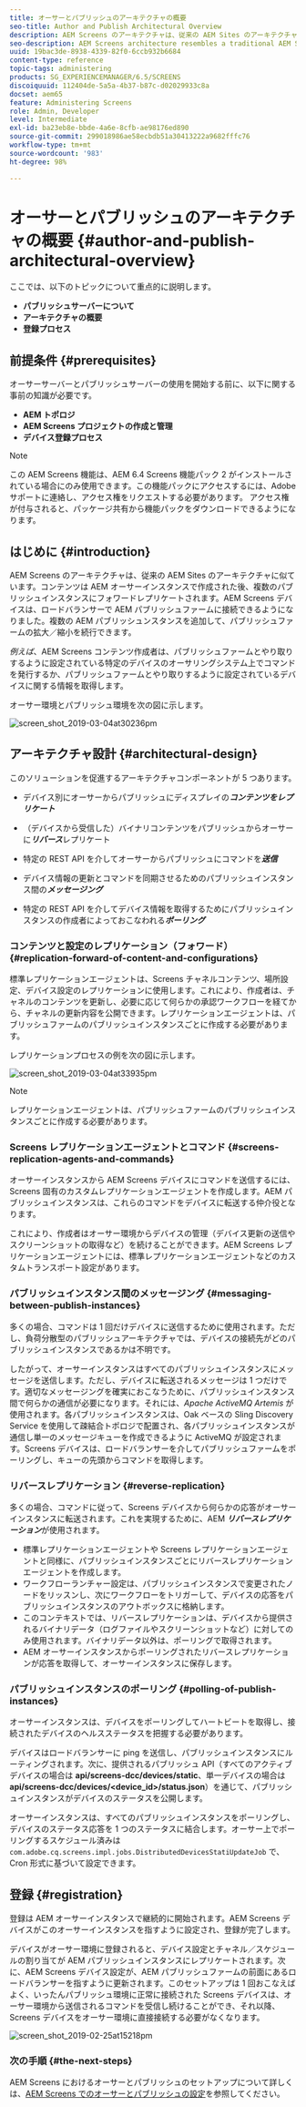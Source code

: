 ```yaml
---
title: オーサーとパブリッシュのアーキテクチャの概要
seo-title: Author and Publish Architectural Overview
description: AEM Screens のアーキテクチャは、従来の AEM Sites のアーキテクチャに似ています。コンテンツは AEM オーサーインスタンスで作成された後、複数のパブリッシュインスタンスにフォワードレプリケートされます。ここでは、オーサーとパブリッシュのアーキテクチャの概要について詳しく説明しています。
seo-description: AEM Screens architecture resembles a traditional AEM Sites architecture. Content is authored on an AEM author instance and then forward-replicated to multiple publish instances. Follow this page to learn more on author and publish architectural overview.
uuid: 19bac3de-8938-4339-82f0-6ccb932b6684
content-type: reference
topic-tags: administering
products: SG_EXPERIENCEMANAGER/6.5/SCREENS
discoiquuid: 112404de-5a5a-4b37-b87c-d02029933c8a
docset: aem65
feature: Administering Screens
role: Admin, Developer
level: Intermediate
exl-id: ba23eb8e-bbde-4a6e-8cfb-ae98176ed890
source-git-commit: 299018986ae58ecbdb51a30413222a9682fffc76
workflow-type: tm+mt
source-wordcount: '983'
ht-degree: 98%

---
```


# オーサーとパブリッシュのアーキテクチャの概要 {#author-and-publish-architectural-overview}

ここでは、以下のトピックについて重点的に説明します。

* **パブリッシュサーバーについて**
* **アーキテクチャの概要**
* **登録プロセス**

## 前提条件 {#prerequisites}

オーサーサーバーとパブリッシュサーバーの使用を開始する前に、以下に関する事前の知識が必要です。

* **AEM トポロジ**
* **AEM Screens プロジェクトの作成と管理**
* **デバイス登録プロセス**

>[!NOTE]
>
>この AEM Screens 機能は、AEM 6.4 Screens 機能パック 2 がインストールされている場合にのみ使用できます。この機能パックにアクセスするには、Adobeサポートに連絡し、アクセス権をリクエストする必要があります。 アクセス権が付与されると、パッケージ共有から機能パックをダウンロードできるようになります。

## はじめに {#introduction}

AEM Screens のアーキテクチャは、従来の AEM Sites のアーキテクチャに似ています。コンテンツは AEM オーサーインスタンスで作成された後、複数のパブリッシュインスタンスにフォワードレプリケートされます。AEM Screens デバイスは、ロードバランサーで AEM パブリッシュファームに接続できるようになりました。複数の AEM パブリッシュンスタンスを追加して、パブリッシュファームの拡大／縮小を続行できます。

*例えば*、AEM Screens コンテンツ作成者は、パブリッシュファームとやり取りするように設定されている特定のデバイスのオーサリングシステム上でコマンドを発行するか、パブリッシュファームとやり取りするように設定されているデバイスに関する情報を取得します。

オーサー環境とパブリッシュ環境を次の図に示します。

![screen_shot_2019-03-04at30236pm](assets/screen_shot_2019-03-04at30236pm.png)

## アーキテクチャ設計 {#architectural-design}

このソリューションを促進するアーキテクチャコンポーネントが 5 つあります。

* デバイス別にオーサーからパブリッシュにディスプレイの&#x200B;***コンテンツをレプリケート***

* （デバイスから受信した）バイナリコンテンツをパブリッシュからオーサーに&#x200B;***リバース***&#x200B;レプリケート
* 特定の REST API を介してオーサーからパブリッシュにコマンドを&#x200B;***送信***
* デバイス情報の更新とコマンドを同期させるためのパブリッシュインスタンス間の&#x200B;***メッセージング***
* 特定の REST API を介してデバイス情報を取得するためにパブリッシュインスタンスの作成者によっておこなわれる&#x200B;***ポーリング***

### コンテンツと設定のレプリケーション（フォワード）  {#replication-forward-of-content-and-configurations}

標準レプリケーションエージェントは、Screens チャネルコンテンツ、場所設定、デバイス設定のレプリケーションに使用します。これにより、作成者は、チャネルのコンテンツを更新し、必要に応じて何らかの承認ワークフローを経てから、チャネルの更新内容を公開できます。レプリケーションエージェントは、パブリッシュファームのパブリッシュインスタンスごとに作成する必要があります。

レプリケーションプロセスの例を次の図に示します。

![screen_shot_2019-03-04at33935pm](assets/screen_shot_2019-03-04at33935pm.png)

>[!NOTE]
>
>レプリケーションエージェントは、パブリッシュファームのパブリッシュインスタンスごとに作成する必要があります。

### Screens レプリケーションエージェントとコマンド  {#screens-replication-agents-and-commands}

オーサーインスタンスから AEM Screens デバイスにコマンドを送信するには、Screens 固有のカスタムレプリケーションエージェントを作成します。AEM パブリッシュインスタンスは、これらのコマンドをデバイスに転送する仲介役となります。

これにより、作成者はオーサー環境からデバイスの管理（デバイス更新の送信やスクリーンショットの取得など）を続けることができます。AEM Screens レプリケーションエージェントには、標準レプリケーションエージェントなどのカスタムトランスポート設定があります。

### パブリッシュインスタンス間のメッセージング  {#messaging-between-publish-instances}

多くの場合、コマンドは 1 回だけデバイスに送信するために使用されます。ただし、負荷分散型のパブリッシュアーキテクチャでは、デバイスの接続先がどのパブリッシュインスタンスであるかは不明です。

したがって、オーサーインスタンスはすべてのパブリッシュインスタンスにメッセージを送信します。ただし、デバイスに転送されるメッセージは 1 つだけです。適切なメッセージングを確実におこなうために、パブリッシュインスタンス間で何らかの通信が必要になります。それには、*Apache ActiveMQ Artemis* が使用されます。各パブリッシュインスタンスは、Oak ベースの Sling Discovery Service を使用して疎結合トポロジで配置され、各パブリッシュインスタンスが通信し単一のメッセージキューを作成できるように ActiveMQ が設定されます。Screens デバイスは、ロードバランサーを介してパブリッシュファームをポーリングし、キューの先頭からコマンドを取得します。

### リバースレプリケーション {#reverse-replication}

多くの場合、コマンドに従って、Screens デバイスから何らかの応答がオーサーインスタンスに転送されます。これを実現するために、AEM ***リバースレプリケーション***&#x200B;が使用されます。

* 標準レプリケーションエージェントや Screens レプリケーションエージェントと同様に、パブリッシュインスタンスごとにリバースレプリケーションエージェントを作成します。
* ワークフローランチャー設定は、パブリッシュインスタンスで変更されたノードをリッスンし、次にワークフローをトリガーして、デバイスの応答をパブリッシュインスタンスのアウトボックスに格納します。
* このコンテキストでは、リバースレプリケーションは、デバイスから提供されるバイナリデータ（ログファイルやスクリーンショットなど）に対してのみ使用されます。バイナリデータ以外は、ポーリングで取得されます。
* AEM オーサーインスタンスからポーリングされたリバースレプリケーションが応答を取得して、オーサーインスタンスに保存します。

### パブリッシュインスタンスのポーリング  {#polling-of-publish-instances}

オーサーインスタンスは、デバイスをポーリングしてハートビートを取得し、接続されたデバイスのヘルスステータスを把握する必要があります。

デバイスはロードバランサーに ping を送信し、パブリッシュインスタンスにルーティングされます。次に、提供されるパブリッシュ API（すべてのアクティブデバイスの場合は **api/screens-dcc/devices/static**、単一デバイスの場合は **api/screens-dcc/devices/&lt;device_id>/status.json**）を通じて、パブリッシュインスタンスがデバイスのステータスを公開します。

オーサーインスタンスは、すべてのパブリッシュインスタンスをポーリングし、デバイスのステータス応答を 1 つのステータスに結合します。オーサー上でポーリングするスケジュール済みは `com.adobe.cq.screens.impl.jobs.DistributedDevicesStatiUpdateJob` で、Cron 形式に基づいて設定できます。

## 登録 {#registration}

登録は AEM オーサーインスタンスで継続的に開始されます。AEM Screens デバイスがこのオーサーインスタンスを指すように設定され、登録が完了します。

デバイスがオーサー環境に登録されると、デバイス設定とチャネル／スケジュールの割り当てが AEM パブリッシュインスタンスにレプリケートされます。次に、AEM Screens デバイス設定が、AEM パブリッシュファームの前面にあるロードバランサーを指すように更新されます。このセットアップは 1 回おこなえばよく、いったんパブリッシュ環境に正常に接続された Screens デバイスは、オーサー環境から送信されるコマンドを受信し続けることができ、それ以降、Screens デバイスをオーサー環境に直接接続する必要がなくなります。

![screen_shot_2019-02-25at15218pm](assets/screen_shot_2019-02-25at15218pm.png)

### 次の手順 {#the-next-steps}

AEM Screens におけるオーサーとパブリッシュのセットアップについて詳しくは、[AEM Screens でのオーサーとパブリッシュの設定](author-and-publish.md)を参照してください。
